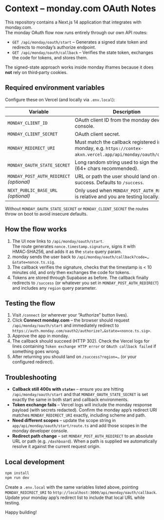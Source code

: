 # Context – monday.com OAuth Notes

This repository contains a Next.js 14 application that integrates with monday.com.  
The monday OAuth flow now runs entirely through our own API routes:

- `GET /api/monday/oauth/start` – Generates a signed state token and redirects to monday’s authorize endpoint.
- `GET /api/monday/oauth/callback` – Verifies the state token, exchanges the code for tokens, and stores them.

The signed-state approach works inside monday iframes because it does **not** rely on third‑party cookies.

## Required environment variables

Configure these on Vercel (and locally via `.env.local`):

| Variable | Description |
| --- | --- |
| `MONDAY_CLIENT_ID` | OAuth client ID from the monday developer console. |
| `MONDAY_CLIENT_SECRET` | OAuth client secret. |
| `MONDAY_REDIRECT_URI` | Must match the callback registered in monday, e.g. `https://contex-akxn.vercel.app/api/monday/oauth/callback`. |
| `MONDAY_OAUTH_STATE_SECRET` | Long random string used to sign the state (64+ chars recommended). |
| `MONDAY_POST_AUTH_REDIRECT` *(optional)* | URL or path the user should land on after success. Defaults to `/success`. |
| `NEXT_PUBLIC_BASE_URL` *(optional)* | Only used when `MONDAY_POST_AUTH_REDIRECT` is relative and you are testing locally. |

Without `MONDAY_OAUTH_STATE_SECRET` or `MONDAY_CLIENT_SECRET` the routes throw on boot to avoid insecure defaults.

## How the flow works

1. The UI now links to `/api/monday/oauth/start`.  
   The route generates `nonce.timestamp.signature`, signs it with HMAC‑SHA256, and adds it as the `state` query param.  
2. monday sends the user back to `/api/monday/oauth/callback?code=…&state=nonce.ts.sig`.  
3. The callback verifies the signature, checks that the timestamp is < 10 minutes old, and only then exchanges the code for tokens.  
4. Tokens are stored through Supabase as before. The callback finally redirects to `/success` (or whatever you set in `MONDAY_POST_AUTH_REDIRECT`) and includes any `region` query parameter.

## Testing the flow

1. Visit `/connect` (or wherever your “Authorize” button lives).  
2. Click **Connect monday.com** – the browser should request `/api/monday/oauth/start` and immediately redirect to `https://auth.monday.com/oauth2/authorize?…&state=<nonce.ts.sig>`.  
3. Approve the app in monday.  
4. The callback should succeed (HTTP 302). Check the Vercel logs for lines containing `Token exchange HTTP error` or `OAuth callback failed` if something goes wrong.  
5. After returning you should land on `/success?region=…` (or your configured redirect).

## Troubleshooting

- **Callback still 400s with `state=`** – ensure you are hitting `/api/monday/oauth/start` and that `MONDAY_OAUTH_STATE_SECRET` is set exactly the same in both start and callback environments.  
- **Token exchange fails** – Vercel logs will include the monday response payload (with secrets redacted). Confirm the monday app’s redirect URI matches `MONDAY_REDIRECT_URI` exactly, including scheme and path.  
- **Need different scopes** – update the scope string in `app/api/monday/oauth/start/route.ts` and add those scopes in the monday developer console.  
- **Redirect path change** – set `MONDAY_POST_AUTH_REDIRECT` to an absolute URL or path (e.g. `/dashboard`). When a path is supplied we automatically resolve it against the current request origin.

## Local development

```bash
npm install
npm run dev
```

Create a `.env.local` with the same variables listed above, pointing `MONDAY_REDIRECT_URI` to `http://localhost:3000/api/monday/oauth/callback`. Update your monday app’s redirect list to include that local URL while testing.

Happy building!
